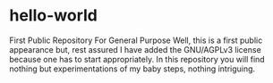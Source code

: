 # hello-world
First Public Repository For General Purpose
Well, this is a first public appearance but, rest assured I have added the GNU/AGPLv3 license because one has to start appropriately.
In this repository you will find nothing but experimentations of my baby steps, nothing intriguing.

